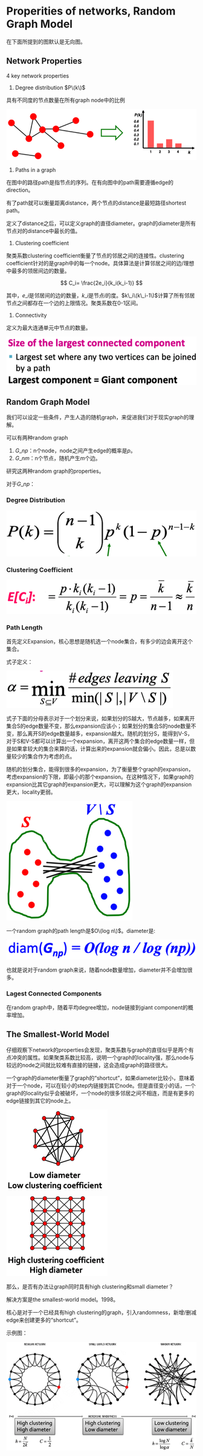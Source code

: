 # Properities of networks, Random Graph Model

在下面所提到的图默认是无向图。

## Network Properties

4 key network properties

1. Degree distribution $P\(k\)$

具有不同度的节点数量在所有graph node中的比例

![image-20210309220725684](../../.gitbook/assets/image-20210309220725684.png)

1. Paths in a graph

在图中的路径path是指节点的序列。在有向图中的path需要遵循edge的direction。

有了path就可以衡量距离distance，两个节点的distance是最短路径shortest path。

定义了distance之后，可以定义graph的直径diameter。graph的diameter是所有节点对的distance中最长的值。

1. Clustering coefficient

聚类系数clustering coefficient衡量了节点的邻居之间的连接性。clustering coefficient针对的是graph中的每一个node。具体算法是计算邻居之间的边/理想中最多的领居间边的数量。

$$
C_i= \frac{2e_i}{k_i(k_i-1)}
$$

其中，$e\_i$是邻居间的边的数量，$k\_i$是节点$i$的度。$k\_i\(k\_i-1\)$计算了所有邻居节点之间都存在一个边的上限情况。聚类系数在0-1区间。

1. Connectivity

定义为最大连通单元中节点的数量。

![image-20210309222007993](../../.gitbook/assets/image-20210309222007993.png)

## Random Graph Model

我们可以设定一些条件，产生人造的随机graph，来促进我们对于现实graph的理解。

可以有两种random graph

1. $G\_{np}$：n个node，node之间产生edge的概率是$p$。
2. $G\_{nm}$：n个节点，随机产生$m$个边。

研究这两种random graph的properties。

对于$G\_{np}$：

### Degree Distribution

![image-20210322214919097](../../.gitbook/assets/image-20210322214919097.png)

### Clustering Coefficient

![image-20210322215556478](../../.gitbook/assets/image-20210322215556478.png)

### Path Length

首先定义Expansion，核心思想是随机选一个node集合，有多少的边会离开这个集合。

式子定义：

![image-20210323163010845](../../.gitbook/assets/image-20210323163010845.png)

式子下面的分母表示对于一个划分来说，如果划分的S越大，节点越多，如果离开集合S的edge数量不变，那么expansion应该小；如果划分的集合S的node数量不变，那么离开S的edge数量越多，expansion越大。随机的划分S，能得到V-S，对于S和V-S都可以计算出一个expansion，离开这两个集合的edge数量一样，但是如果拿较大的集合来算的话，计算出来的expansion就会偏小。因此，总是以数量较少的集合作为考虑的点。

随机的划分集合，能得到很多的expansion，为了衡量整个graph的expansion，考虑expansion的下限，即最小的那个expansion。在这种情况下，如果graph的expansion比其它graph的expansion更大，可以理解为这个graph的expansion更大，locality更弱。

![image-20210323163900359](../../.gitbook/assets/image-20210323163900359.png)

一个random graph的path length是$O\(log n\)$。diameter是:

![image-20210323170924449](../../.gitbook/assets/image-20210323170924449.png)

也就是说对于random graph来说，随着node数量增加，diameter并不会增加很多。

### Lagest Connected Components

在random graph中，随着平均degree增加，node链接到giant component的概率增加。

## The Smallest-World Model

仔细观察下network的properties会发现，聚类系数与graph的直径似乎是两个有点冲突的属性。如果聚类系数比较高，说明一个graph的locality强，那么node与较远的node之间就比较难有直接的链接，这会造成graph的路径很大。

一个graph的diameter衡量了graph的“shortcut”，如果diameter比较小，意味着对于一个node，可以在较小的step内链接到其它node。但是直径变小的话，一个graph的locality似乎会被破坏，一个node的很多邻居之间不相连，而是有更多的edge链接到其它的node上。

![image-20210323105306472](../../.gitbook/assets/image-20210323105306472.png)

![image-20210323105329615](../../.gitbook/assets/image-20210323105329615.png)

那么，是否有办法让graph同时具有high clustering和small diameter？

解决方案是the smallest-world model。1998。

核心是对于一个已经具有high clustering的graph，引入randomness，新增/删减edge来创建更多的“shortcut”。

示例图：

![image-20210323110103346](../../.gitbook/assets/image-20210323110103346.png)

